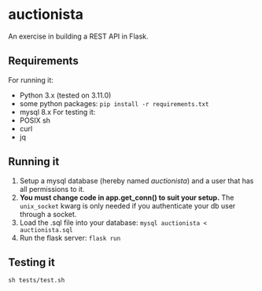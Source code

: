 # auctionista
An exercise in building a REST API in Flask.

## Requirements
For running it:
- Python 3.x (tested on 3.11.0)
- some python packages: `pip install -r requirements.txt`
- mysql 8.x
For testing it:
- POSIX sh
- curl
- jq

## Running it
1. Setup a mysql database (hereby named *auctionista*) 
   and a user that has all permissions to it.
2. **You must change code in app.get_conn() to suit your setup.**
   The `unix_socket` kwarg is only needed if you authenticate your
   db user through a socket.
2. Load the .sql file into your database: 
   `mysql auctionista < auctionista.sql`
3. Run the flask server: `flask run`

## Testing it
`sh tests/test.sh`

